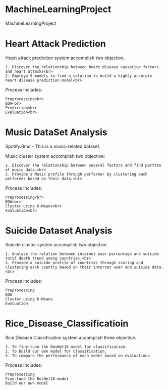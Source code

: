# MachineLearningProject
MachineLearningProject

# Heart Attack Prediction

  Heart attack prediction system accomplish two objective.<br>
	
    1. Discover the relationship between heart disease causative factors and heart attacks<br>
    2. Employe 9 models to find a solution to build a highly accurate heart disease prediction model<br>

  Process includes:<br>
	
    Preprocessing<br>
    EDA<br>
    Prediction<br>
    Evaluation<br>

# Music DataSet Analysis
  Spotify.Rmd - This is a music-related dataset. 
  
  Music cluster system accomplish two objective:<br>
	
    1. Discover the relationship between several factors and find partten of music data.<br>
    2. Provide a Music profile through performer by clustering each performer based on their data.<br>
    
  Process includes:<br>
	
    Preprocessing<br>
    EDA<br>
    Cluster using K-Means<br>
    Evaluation<br>

# Suicide Dataset Analysis

  Suicide cluster system accomplish two objective.<br>
	
    1. Analyse the relation between internet user percentage and suicide total death trend among countries;<br>
    2. Provide a suicide profile of countries through scoring and clustering each country based on their internet user and suicide data.<br>
  
  Process includes:<br>
	
    Preprocessing
    EDA
    Cluster using K-Means
    Evaluation

# Rice_Disease_Classificatioin

  Rice Disease Classification system accomplish three objective.<br>
	
    1. To fine-tune the ResNet18 model for classification.
    2. To build our own model for classification.
    3. To compare the performance of each model based on evaluations.
    
  Process includes:<br>
	
    Preprocessing
    Fine-tune the ResNet18 model
    Build our own model




